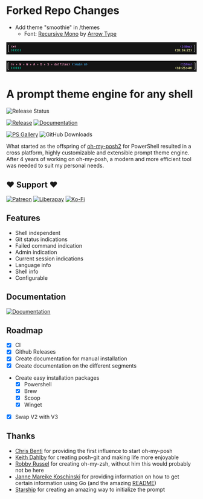 # Forked Repo Changes
* Add theme "smoothie" in /themes
  * Font: [Recursive Mono](https://www.recursive.design/) by [Arrow Type](https://github.com/arrowtype)

![smoothie theme](./20211217-182519.png)

![smoothie theme alt](./20211217-182544.png)



# A prompt theme engine for any shell

![Release Status][release-status]

[![Release][release-badge]][release]
[![Documentation][docs-badge]][docs]

[![PS Gallery][psgallery-badge]][powershell-gallery]
![GitHub Downloads][gh-downloads]

What started as the offspring of [oh-my-posh2][oh-my-posh2] for PowerShell resulted in a cross platform,
highly customizable and extensible prompt theme engine. After 4 years of working on oh-my-posh,
a modern and more efficient tool was needed to suit my personal needs.

## ❤ Support ❤

[![Patreon][patreon-badge]][patreon]
[![Liberapay][liberapay-badge]][liberapay]
[![Ko-Fi][kofi-badge]][kofi]

## Features

* Shell independent
* Git status indications
* Failed command indication
* Admin indication
* Current session indications
* Language info
* Shell info
* Configurable

## Documentation

[![Documentation][docs-badge]][docs]

## Roadmap

* [x] CI
* [x] Github Releases
* [x] Create documentation for manual installation
* [x] Create documentation on the different segments
* Create easy installation packages
  * [x] Powershell
  * [x] Brew
  * [x] Scoop
  * [x] Winget
* [x] Swap V2 with V3

## Thanks

* [Chris Benti][chrisbenti-psconfig] for providing the first influence to start oh-my-posh
* [Keith Dahlby][keithdahlby-poshgit] for creating posh-git and making life more enjoyable
* [Robby Russel][oh-my-zsh] for creating oh-my-zsh, without him this would probably not be here
* [Janne Mareike Koschinski][justjanne] for providing information on how to get certain information
using Go (and the amazing [README][powerline-go])
* [Starship][starship] for creating an amazing way to initialize the prompt

[release-status]: https://img.shields.io/github/workflow/status/jandedobbeleer/oh-my-posh/Release?label=Build
[psgallery-badge]: https://img.shields.io/powershellgallery/dt/oh-my-posh?color=pink&label=PowerShell%20Downloads
[powershell-gallery]: https://www.powershellgallery.com/packages/oh-my-posh/
[gh-downloads]: https://img.shields.io/github/downloads/jandedobbeleer/oh-my-posh/total?color=pink&label=GitHub%20Downloads
[oh-my-posh2]: https://github.com/JanDeDobbeleer/oh-my-posh2
[patreon-badge]: https://img.shields.io/badge/Support-Become%20a%20Patreon!-red.svg
[patreon]: https://www.patreon.com/jandedobbeleer
[liberapay-badge]: https://img.shields.io/badge/Liberapay-Donate-%23f6c915.svg
[liberapay]: https://liberapay.com/jandedobbeleer
[kofi-badge]: https://img.shields.io/badge/Ko--fi-Buy%20me%20a%20coffee!-%2346b798.svg
[kofi]: https://ko-fi.com/jandedobbeleer
[docs-badge]: https://img.shields.io/badge/Docs-ohmyposh.dev-blue
[docs]: https://ohmyposh.dev/docs
[release-badge]: https://img.shields.io/github/v/release/jandedobbeleer/oh-my-posh?label=Release
[release]: https://github.com/JanDeDobbeleer/oh-my-posh/releases/latest
[chrisbenti-psconfig]: https://github.com/chrisbenti/PS-Config
[keithdahlby-poshgit]: https://github.com/dahlbyk/posh-git
[oh-my-zsh]: https://github.com/robbyrussell/oh-my-zsh
[justjanne]: https://github.com/justjanne
[powerline-go]: https://github.com/justjanne/powerline-go
[starship]: https://github.com/starship/starship/blob/master/src/init/mod.rs
